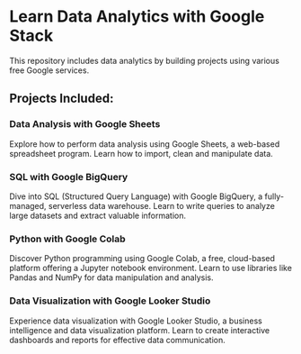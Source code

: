 # Learn Data Analytics with Google Stack

This repository includes data analytics by building projects using various free Google services.

## Projects Included:

### Data Analysis with Google Sheets
Explore how to perform data analysis using Google Sheets, a web-based spreadsheet program. Learn how to import, clean and manipulate data.

### SQL with Google BigQuery
Dive into SQL (Structured Query Language) with Google BigQuery, a fully-managed, serverless data warehouse. Learn to write queries to analyze large datasets and extract valuable information.

### Python with Google Colab
Discover Python programming using Google Colab, a free, cloud-based platform offering a Jupyter notebook environment. Learn to use libraries like Pandas and NumPy for data manipulation and analysis.

### Data Visualization with Google Looker Studio
Experience data visualization with Google Looker Studio, a business intelligence and data visualization platform. Learn to create interactive dashboards and reports for effective data communication.
 
 
